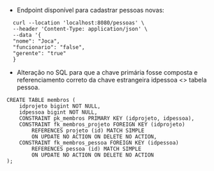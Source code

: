 

- Endpoint disponível para cadastrar pessoas novas:
```
  curl --location 'localhost:8080/pessoas' \
  --header 'Content-Type: application/json' \
  --data '{
  "nome": "Joca",
  "funcionario": "false",
  "gerente": "true"
  }
```
- Alteração no SQL para que a chave primária fosse composta e referenciamento correto da chave estrangeira idpessoa <> tabela pessoa.
```
CREATE TABLE membros (
    idprojeto bigint NOT NULL,
    idpessoa bigint NOT NULL,
    CONSTRAINT pk_membros PRIMARY KEY (idprojeto, idpessoa),
    CONSTRAINT fk_membros_projeto FOREIGN KEY (idprojeto)
        REFERENCES projeto (id) MATCH SIMPLE
        ON UPDATE NO ACTION ON DELETE NO ACTION,
    CONSTRAINT fk_membros_pessoa FOREIGN KEY (idpessoa)
        REFERENCES pessoa (id) MATCH SIMPLE
        ON UPDATE NO ACTION ON DELETE NO ACTION
);
``` 